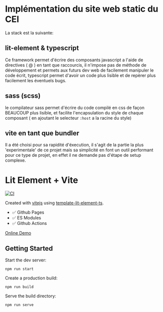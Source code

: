 # Implémentation du site web static du CEI

La stack est la suivante:

## lit-element & typescript
Ce framework permet d'écrire des composants javascript a l'aide de directives ( @ ) en tant que raccourcis, il n'impose pas de méthode de développement et permets aux futurs dev web de facilement manipuler le code écrit, typescript permet d'avoir un code plus lisible et de repèrer plus facilement les éventuels bugs.

## sass (scss)
le compilateur sass permet d'écrire du code compilé en css de façon BEAUCOUP plus lisible, et facilite l'encapsulation du style de chaque composant ( en ajoutant le selecteur `:host` a la racine du style)

## vite en tant que bundler
Il a été choisi pour sa rapidité d'éxecution, il s'agit de la partie la plus 'experimentale' de ce projet mais sa simplicité en font un outil performant pour ce type de projet, en effet il ne demande pas d'étape de setup complexe.

# Lit Element + Vite

[![CI](https://github.com/rodydavis/vite-lit-element-starter/actions/workflows/ci.yml/badge.svg)](https://github.com/rodydavis/vite-lit-element-starter/actions/workflows/ci.yml)

Created with [vitejs](https://github.com/vitejs/vite) using [template-lit-element-ts](https://github.com/vitejs/vite/tree/main/packages/create-app/template-lit-element-ts).

- ✅  Github Pages
- ✅  ES Modules
- ✅  Github Actions

[Online Demo](https://rodydavis.github.io/vite-lit-element-starter/)

## Getting Started

Start the dev server:

`npm run start`

Create a production build:

`npm run build`

Serve the build directory:

`npm run serve`
